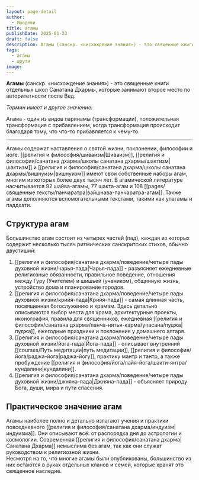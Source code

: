 ```yaml
---
layout: page-detail
author:
  - Яшодеви
title: агамы
publishDate: 2025-01-23
draft: false
description: Агамы (санскр. «нисхождение знания») - это священные книги отдельных школ Санатана Дхармы, которые занимают второе место по авторитетности после Вед. Эти тексты содержат наставления о святой жизни, поклонении, философии и йоге.
tags:
  - агамы
  - шрути
image:
---
```

**Агамы** (санскр. «нисхождение знания») - это священные книги отдельных школ Санатана Дхармы, которые занимают второе место по авторитетности после Вед. 

*Термин имеет и другое значение:*

Агама - один из видов паринамы (трансформации), положительная трансформация с прибавлением, когда трансформация происходит благодаря тому, что что-то прибавляется к чему-то.

---
Агамы содержат наставления о святой жизни, поклонении, философии и йоге. [[религия и философия/шиваизм|Шиваизм]], [[религия и философия/санатана дхарма/школы санатана дхармы/шактизм|шактизм]] и [[религия и философия/санатана дхарма/школы санатана дхармы/вишнуизм|вишнуизм]] имеют свои собственные наборы агам, многим из которых более двух тысяч лет. В агамической литературе насчитывается 92 шайва-агамы, 77 шакта-агам и 108 [[pages/священные тексты/панчаратра|вайшнава-панчаратра-агам]]. Также агамы дополняются вспомогательными текстами, такими как упагамы и паддхати.

## Структура агам  
Большинство агам состоит из четырех частей (пад), каждая из которых содержит несколько тысяч ритмических санскритских стихов, обычно двустиший:

1. [[религия и философия/санатана дхарма/поведение/четыре пады духовной жизни/чарья-пада|Чарья-пада]] - разъясняет ежедневные религиозные обязанности, правильное поведение, отношения между Гуру (Учителем) и шишьей (учеником), общинную жизнь, устройство дома и планирование городов.
2. [[религия и философия/санатана дхарма/поведение/четыре пады духовной жизни/крийя-пада|Крийя-пада]] - самая длинная часть, посвященная богослужению и храмам. Здесь детально описываются выбор места для храма, архитектурные проекты, иконография, правила для священников, ежедневная [[религия и философия/санатана дхарма/панча-нитья-карма/упасана/пуджа|пуджа]], ежегодные праздники и поклонение у домашнего алтаря.
3. [[религия и философия/санатана дхарма/поведение/четыре пады духовной жизни/йога-пада|Йога-пада]] - описывает внутренний [[courses/Путь медитации|путь медитации]], [[религия и философия/йога/раджа-йога|раджа-йогу]], практику мантр и тантр, а также пробуждение [[религия и философия/йога/лайя-йога/шакти-янтра/кундалини|кундалини]].
4. [[религия и философия/санатана дхарма/поведение/четыре пады духовной жизни/джняна-пада|Джняна-пада]] - объясняет природу Бога, души, мира и пути спасения.

## Практическое значение агам  
Агамы наиболее полно и детально излагают учения и практики повседневного [[религия и философия/санатана дхарма/индуизм|индуизма]]. Они описывают всё: от распорядка дня до астрологии и космологии. Современная [[религия и философия/санатана дхарма|Санатана Дхарма]] немыслима без агам, так как они служат руководством к религиозной жизни.  
Несмотря на то, что многие агамы были опубликованы, большинство из них остаются в руках отдельных кланов и семей, которые хранят это священное наследие.
